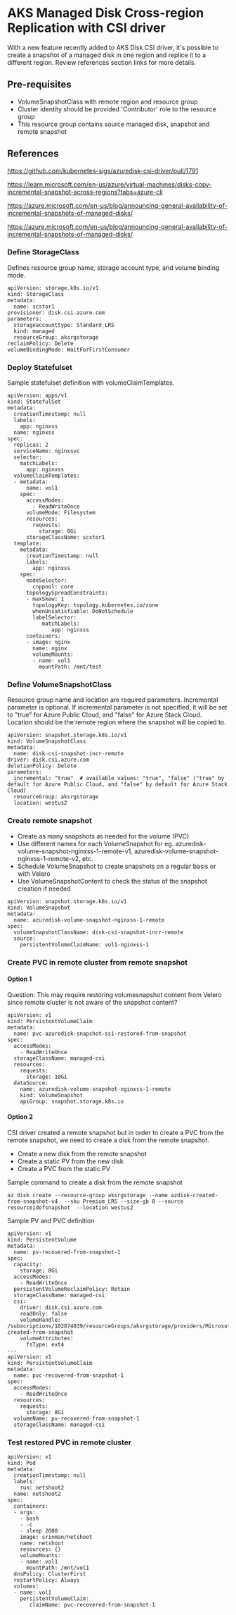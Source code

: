 # AKS Managed Disk Cross-region Replication with CSI driver   

With a new feature recently added to AKS Disk CSI driver, it's possible to create a snapshot of a managed disk in one region and replice it to a different region. Review references section links for more details.

## Pre-requisites
- VolumeSnapshotClass with remote region and resource group
- Cluster identity should be provided 'Contributor' role to the resource group 
- This resource group contains source managed disk, snapshot and remote snapshot

## References
https://github.com/kubernetes-sigs/azuredisk-csi-driver/pull/1791
 
https://learn.microsoft.com/en-us/azure/virtual-machines/disks-copy-incremental-snapshot-across-regions?tabs=azure-cli

https://azure.microsoft.com/en-us/blog/announcing-general-availability-of-incremental-snapshots-of-managed-disks/

https://azure.microsoft.com/en-us/blog/announcing-general-availability-of-incremental-snapshots-of-managed-disks/ 



### Define StorageClass

Defines resource group name, storage account type, and volume binding mode.
```
apiVersion: storage.k8s.io/v1
kind: StorageClass
metadata:
  name: scstor1
provisioner: disk.csi.azure.com
parameters:
  storageaccounttype: Standard_LRS
  kind: managed
  resourceGroup: aksrgstorage
reclaimPolicy: Delete
volumeBindingMode: WaitForFirstConsumer
```


### Deploy Statefulset

Sample statefulset definition with volumeClaimTemplates. 
```
apiVersion: apps/v1
kind: StatefulSet
metadata:
  creationTimestamp: null
  labels:
    app: nginxss
  name: nginxss
spec:
  replicas: 2
  serviceName: nginxsvc
  selector:
    matchLabels:
      app: nginxss
  volumeClaimTemplates: 
  - metadata: 
      name: vol1
    spec:
      accessModes:
        - ReadWriteOnce
      volumeMode: Filesystem
      resources:
        requests:
          storage: 8Gi
      storageClassName: scstor1
  template:
    metadata:
      creationTimestamp: null
      labels:
        app: nginxss
    spec:
      nodeSelector:
        cnppool: core
      topologySpreadConstraints:
      - maxSkew: 1
        topologyKey: topology.kubernetes.io/zone
        whenUnsatisfiable: DoNotSchedule
        labelSelector:
           matchLabels:
              app: nginxss
      containers:
      - image: nginx
        name: nginx
        volumeMounts: 
        - name: vol1
          mountPath: /mnt/test
```

### Define VolumeSnapshotClass

Resource group name and location are required parameters. Incremental parameter is optional. If incremental parameter is not specified, it will be set to "true" for Azure Public Cloud, and "false" for Azure Stack Cloud.  
Location should be the remote region where the snapshot will be copied to.

```
apiVersion: snapshot.storage.k8s.io/v1
kind: VolumeSnapshotClass
metadata:
  name: disk-csi-snapshot-incr-remote
driver: disk.csi.azure.com
deletionPolicy: Delete
parameters:
  incremental: "true"  # available values: "true", "false" ("true" by default for Azure Public Cloud, and "false" by default for Azure Stack Cloud)
  resourceGroup: aksrgstorage
  location: westus2
```

### Create remote snapshot

- Create as many snapshots as needed for the volume (PVC)
- Use different names for each VolumeSnapshot  for eg. azuredisk-volume-snapshot-nginxss-1-remote-v1, azuredisk-volume-snapshot-nginxss-1-remote-v2, etc.
- Schedule VolumeSnapshot to create snapshots on a regular basis or with Velero
- Use VolumeSnapshotContent to check the status of the snapshot creation if needed
```
apiVersion: snapshot.storage.k8s.io/v1
kind: VolumeSnapshot
metadata:
  name: azuredisk-volume-snapshot-nginxss-1-remote
spec:
  volumeSnapshotClassName: disk-csi-snapshot-incr-remote
  source: 
    persistentVolumeClaimName: vol1-nginxss-1
```


### Create PVC in remote cluster from remote snapshot


#### Option 1

Question: This may require restoring volumesnapshot content from Velero since remote cluster is not aware of the snapshot content?

```
apiVersion: v1
kind: PersistentVolumeClaim
metadata:
  name: pvc-azuredisk-snapshot-ss1-restored-from-snapshot
spec:
  accessModes:
    - ReadWriteOnce
  storageClassName: managed-csi
  resources:
    requests:
      storage: 10Gi
  dataSource:
    name: azuredisk-volume-snapshot-nginxss-1-remote
    kind: VolumeSnapshot
    apiGroup: snapshot.storage.k8s.io
```


#### Option 2

CSI driver created a remote snapshot but in order to create a PVC from the remote snapshot, we need to create a disk from the remote snapshot.

- Create a new disk from the remote snapshot
- Create a static PV from the new disk
- Create a PVC from the static PV

Sample command to create a disk from the remote snapshot
```
az disk create --resource-group aksrgstorage --name azdisk-created-from-snapshot-v4  --sku Premium_LRS --size-gb 8 --source resourceidofsnapshot  --location westus2
```



Sample PV and PVC definition
```
apiVersion: v1
kind: PersistentVolume
metadata:
  name: pv-recovered-from-snapshot-1
spec:
  capacity:
    storage: 8Gi
  accessModes:
    - ReadWriteOnce
  persistentVolumeReclaimPolicy: Retain
  storageClassName: managed-csi
  csi:
    driver: disk.csi.azure.com
    readOnly: false
    volumeHandle: /subscriptions/102874039/resourceGroups/aksrgstorage/providers/Microsoft.Compute/disks/azdisk-created-from-snapshot
    volumeAttributes:
      fsType: ext4
---
apiVersion: v1
kind: PersistentVolumeClaim
metadata:
  name: pvc-recovered-from-snapshot-1
spec:
  accessModes:
    - ReadWriteOnce
  resources:
    requests:
      storage: 8Gi
  volumeName: pv-recovered-from-snapshot-1
  storageClassName: managed-csi
  ```

### Test restored PVC in remote cluster

```
apiVersion: v1
kind: Pod
metadata:
  creationTimestamp: null
  labels:
    run: netshoot2
  name: netshoot2
spec:
  containers:
  - args:
    - bash
    - -c
    - sleep 2000
    image: srinman/netshoot
    name: netshoot
    resources: {}
    volumeMounts: 
    - name: vol1
      mountPath: /mnt/vol1
  dnsPolicy: ClusterFirst
  restartPolicy: Always
  volumes:
  - name: vol1
    persistentVolumeClaim:
       claimName: pvc-recovered-from-snapshot-1

```

